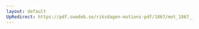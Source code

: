 ```yaml
---
layout: default
UpRedirect: https://pdf.swedeb.se/riksdagen-motions-pdf/1867/mot_1867__ak__00030.pdf
---
```

